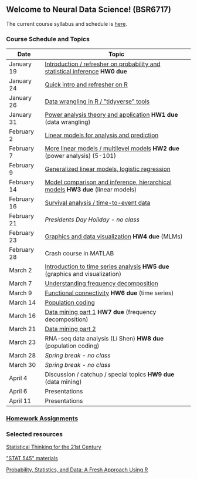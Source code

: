 ## Welcome to Neural Data Science! (BSR6717)

The current course syllabus and schedule is [here](./neural_data_science_syllabus_20211207.pdf).

### Course Schedule and Topics

| Date | Topic |
| --- | --- |
| January 19	| [Introduction / refresher on probability and statistical inference](./20220119.md) **HW0 due** |
| January 24	| [Quick intro and refresher on R](./20220124.md) |
| January 26	| [Data wrangling in R / "tidyverse" tools](./20220126.md) |
| January 31	| [Power analysis theory and application](./20220131.md) **HW1 due** (data wrangling) |
| February 2	| [Linear models for analysis and prediction](./20220202.md) |
| February 7	| [More linear models / multilevel models](./20220202.md) **HW2 due** (power analysis) (5-101) |
| February 9	| [Generalized linear models, logistic regression](./20220209.md) |
| February 14	| [Model comparison and inference, hierarchical models](./20220214.md) **HW3 due** (linear models) |
| February 16	| [Survival analysis / time-to-event data](./20220216.md) |
| February 21	| _Presidents Day Holiday - no class_ |
| February 23	| [Graphics and data visualization](./20220223.md) **HW4 due** (MLMs) |
| February 28	| Crash course in MATLAB |
| March 2	| [Introduction to time series analysis](.20220302.md) **HW5 due** (graphics and visualization) |
| March 7	| [Understanding frequency decomposition](.20220307.md) |
| March 9	| [Functional connectivity](.20220309.md) **HW6 due** (time series) |
| March 14	| [Population coding](.20220314.md) |
| March 16	| [Data mining part 1](.20220316.md) **HW7 due** (frequency decomposition) |
| March 21	| [Data mining part 2](.20220321.md) |
| March 23	| RNA-seq data analysis (Li Shen) **HW8 due** (population coding) |
| March 28	| _Spring break - no class_ |
| March 30	| _Spring break - no class_ |
| April 4		| Discussion / catchup / special topics **HW9 due** (data mining) |
| April 6		| Presentations |
| April 11	| Presentations |

### [Homework Assignments](./homeworks.md) 

### Selected resources

[Statistical Thinking for the 21st Century](https://statsthinking21.org)

["STAT 545" materials](https://stat545.com/)

[Probability, Statistics, and Data: A Fresh Approach Using R](https://mathstat.slu.edu/~speegle/_book/preface.html)
